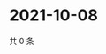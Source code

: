 # 2021-10-08

共 0 条

<!-- BEGIN WEIBO -->
<!-- 最后更新时间 Fri Oct 08 2021 19:08:54 GMT+0800 (China Standard Time) -->

<!-- END WEIBO -->

